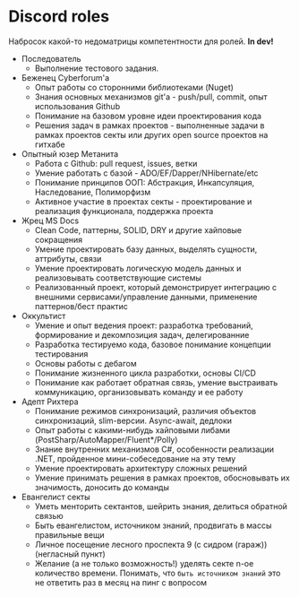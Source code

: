 # Discord roles

Набросок какой-то недоматрицы компетентности для ролей. **In dev!**

- Последователь
  - Выполнение тестового задания.
- Беженец Cyberforum'а
  - Опыт работы со сторонними библиотеками (Nuget)
  - Знания основных механизмов git'а - push/pull, commit, опыт использования Github
  - Понимание на базовом уровне идеи проектирования кода
  - Решения задач в рамках проектов - выполненные задачи в рамках проектов секты или других open source проектов на гитхабе
- Опытный юзер Метанита
  - Работа с Github: pull request, issues, ветки
  - Умение работать с базой - ADO/EF/Dapper/NHibernate/etc
  - Понимание принципов ООП: Абстракция, Инкапсуляция, Наследование, Полиморфизм
  - Активное участие в проектах секты - проектирование и реализация функционала, поддержка проекта
- Жрец MS Docs
  - Clean Code, паттерны, SOLID, DRY и другие хайповые сокращения
  - Умение проектировать базу данных, выделять сущности, аттрибуты, связи
  - Умение проектировать логическую модель данных и реализовывать соответствующие системы
  - Реализованный проект, который демонстрирует интеграцию с внешними сервисами/управление данными, применение паттернов/бест практис
- Оккультист
  - Умение и опыт ведения проект: разработка требований, формирование и декомпозиция задач, делегированние
  - Разработка тестируемо кода, базовое понимание концепции тестирования
  - Основы работы с дебагом
  - Понимание жизненного цикла разработки, основы CI/CD
  - Понимание как работает обратная связь, умение выстраивать коммуникацию, организовывать команду и ее работу
- Адепт Рихтера
  - Понимание режимов синхронизаций, различия объектов синхронизаций, slim-версии. Async-await, дедлоки
  - Опыт работы с какими-нибудь хайповыми либами (PostSharp/AutoMapper/Fluent*/Polly) 
  - Знание внутренних механизмов C#, особенности реализации .NET, пройденное мини-собеседование на эту тему
  - Умение проектировать архитектуру сложных решений
  - Умение принимать решения в рамках проектов, обосновывать их значимость, доносить до команды
- Евангелист секты
  - Уметь менторить сектантов, шейрить знания, делиться обратной связью
  - Быть евангелистом, источником знаний, продвигать в массы правильные вещи
  - Личное посещение лесного проспекта 9 (с сидром (гараж)) (негласный пункт)
  - Желание (а не только возможность!) уделять секте n-ое количество времени. Понимать, что `быть источником знаний` это не ответить раз в месяц на пинг с вопросом
